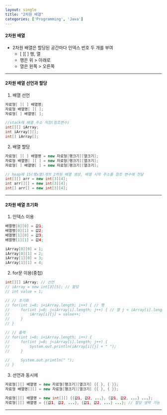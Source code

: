 ```yaml
---
layout: single
title: "2차원 배열"
categories: ['Programming', 'Java']
---
```

   
#### 2차원 배열
* 2차원 배열은 할당된 공간마다 인덱스 번호 두 개를 부여   
    * [ ][ ] 행, 열   
    * 행은 위 > 아래로   
    * 열은 왼쪽 > 오른쪽   
   
***
#### 2차원 배열 선언과 할당
1) 배열 선언   
   
``` java
자료형[ ][ ] 배열명;
자료형 배열명[ ][ ];
자료형[ ] 배열명[ ];

//stack에 배열 주소 저장(참조변수)
int[][] iArray;
int iArray[][];
int[] iArray[];
```   
   
2) 배열 할당   
   
``` java
자료형[ ][ ] 배열명 = new 자료형[행크기][열크기];
자료형 배열명[ ][ ] = new 자료형[행크기][열크기];
자료형[ ] 배열명[ ] = new 자료형[행크기][열크기];

// heap에 15(행x열)개의 2차원 배열 생성, 배열 시작 주소를 참조 변수에 전달
int[][] arr = new int[3][4];
int arr[][] = new int[3][4];
int[] arr[] = new int[3][4];
```   
   
***
#### 2차원 배열 초기화
1) 인덱스 이용   

``` java
배열명[0][0] = 값1;
배열명[0][1] = 값2;
배열명[1][0] = 값3;
배열명[1][1] = 값4;

iArray[0][0] = 1;
iArray[0][1] = 2;
iArray[1][0] = 3;
iArray[1][1] = 4;
```   
   
2) for문 이용(중첩)
``` java
int[][] iArray; // 선언
// iArray = new int[3][5]; // 할당
// int value = 1;

// // 초기화
// for(int i=0; i<iArray.length; i++) { // 행
//     for(int j=0; j<iArray[i].length; j++) { // 열 j < iArray[i].length; ★[i] 확인 필수
//         iArray[i][j] = value++;
//     }
// }

// // 출력
// for(int i=0; i<iArray.length; i++) {
//     for(int j=0; j<iArray[i].length; j++) {
//         System.out.println(iArray[i][j] + " ");
//     }
    
//     System.out.println(" ");
// }
```
   
3) 선언과 동시에
``` java
자료형[][] 배열명 = new 자료형[행크기][열크기] {{ }, { }};
자료형 배열명[][] = new 자료형[행크기][열크기] {{ }, { }};

자료형[][] 배열명 = new int[][] {{값1, 값2, ...}, {값1, 값2, ...} ...};
자료형[][] 배열명 = {{값1, 값2, ...}, {값1, 값2, ...} ...}; // 할당 생략 가능
```   
   
***